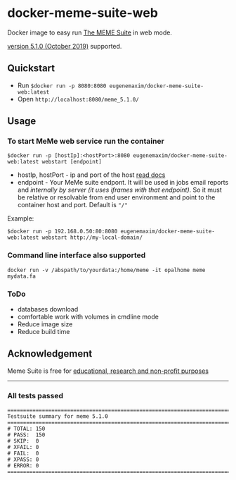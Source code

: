 # docker-meme-suite-web

Docker image to easy run [The MEME Suite](http://meme-suite.org) in web mode.

[version 5.1.0 (October 2019)](http://meme-suite.org/doc/release-notes.html) supported.

## Quickstart

- Run `$docker run -p 8080:8080 eugenemaxim/docker-meme-suite-web:latest`
- Open `http://localhost:8080/meme_5.1.0/`

## Usage

### To start MeMe web service run the container

```shell
$docker run -p [hostIp]:<hostPort>:8080 eugenemaxim/docker-meme-suite-web:latest webstart [endpoint]
```

- hostIp, hostPort - ip and port of the host [read docs](//docs.docker.com/engine/reference/run/)
- endpoint - Your MeMe suite endpont. It will be used in jobs email reports and *internally by server (it uses iframes with that endpoint)*. So it must be relative or resolvable from end user environment and point to the container host and port. Default is `"/"`

Example:

```shell
$docker run -p 192.168.0.50:80:8080 eugenemaxim/docker-meme-suite-web:latest webstart http://my-local-domain/
```  

### Command line interface also supported

```shell
docker run -v /abspath/to/yourdata:/home/meme -it opalhome meme mydata.fa
```

### ToDo

- databases download
- comfortable work with volumes in cmdline mode
- Reduce image size
- Reduce build time

## Acknowledgement

Meme Suite is free for [educational, research and non-profit purposes](//meme-suite.org/doc/copyright.html)

---

### All tests passed

```shell
============================================================================
Testsuite summary for meme 5.1.0
============================================================================
# TOTAL: 150
# PASS:  150
# SKIP:  0
# XFAIL: 0
# FAIL:  0
# XPASS: 0
# ERROR: 0
============================================================================
```
